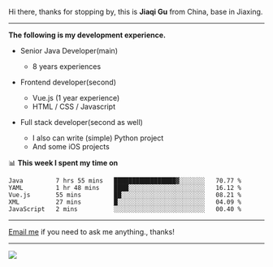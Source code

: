 Hi there, thanks for stopping by, this is **Jiaqi Gu** from China, base in Jiaxing.

---

**The following is my development experience.**

- Senior Java Developer(main)
  - 8 years experiences

- Frontend developer(second)
  - Vue.js (1 year experience)
  - HTML / CSS / Javascript
  
- Full stack developer(second as well)
  - I also can write (simple) Python project
  - And some iOS projects

📊 **This week I spent my time on**
<!--START_SECTION:waka-->
```text
Java         7 hrs 55 mins   █████████████████▓░░░░░░░   70.77 % 
YAML         1 hr 48 mins    ████░░░░░░░░░░░░░░░░░░░░░   16.12 % 
Vue.js       55 mins         ██░░░░░░░░░░░░░░░░░░░░░░░   08.21 % 
XML          27 mins         █░░░░░░░░░░░░░░░░░░░░░░░░   04.09 % 
JavaScript   2 mins          ░░░░░░░░░░░░░░░░░░░░░░░░░   00.40 % 
```
<!--END_SECTION:waka-->

---

[Email me](mailto:droidqw@gmail.com?subject=Hiring_from_GitHub) if you need to ask me anything., thanks!

---

![]( https://visitor-badge.glitch.me/badge?page_id=githubgujiaqi)
